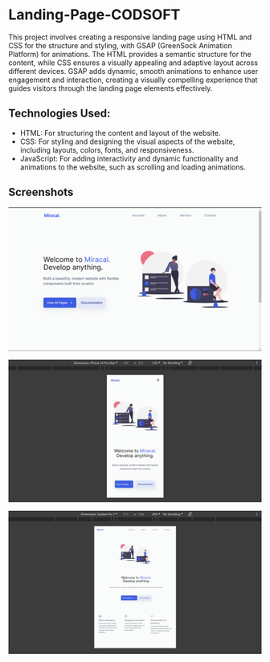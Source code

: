 
# Landing-Page-CODSOFT

This project involves creating a responsive landing page using HTML and CSS for the structure and styling, with GSAP (GreenSock Animation Platform) for animations. The HTML provides a semantic structure for the content, while CSS ensures a visually appealing and adaptive layout across different devices. GSAP adds dynamic, smooth animations to enhance user engagement and interaction, creating a visually compelling experience that guides visitors through the landing page elements effectively.

## Technologies Used:

- HTML: For structuring the content and layout of the website.
- CSS: For styling and designing the visual aspects of the website, including layouts, colors, fonts, and responsiveness.
- JavaScript: For adding interactivity and dynamic functionality and animations to the website, such as scrolling and loading animations.


## Screenshots

![Home-Page](https://github.com/iamvishvpatel/codSoft/blob/main/Responsive%20Landing%20Page/images/home.png?raw=true)

![mobile-devices](https://github.com/iamvishvpatel/codSoft/blob/main/Responsive%20Landing%20Page/images/mobile.png?raw=true)

![desktop-devices](https://github.com/iamvishvpatel/codSoft/blob/main/Responsive%20Landing%20Page/images/surface-pro.png?raw=true)

